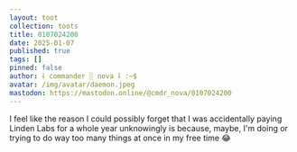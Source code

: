 ```yaml
---
layout: toot
collection: toots
title: 0107024200
date: 2025-01-07
published: true
tags: []
pinned: false
author: ⸸ commander ░ nova ⸸ :~$
avatar: /img/avatar/daemon.jpeg
mastodon: https://mastodon.online/@cmdr_nova/0107024200
---
```


I feel like the reason I could possibly forget that I was accidentally paying Linden Labs for a whole year unknowingly is because, maybe, I'm doing or trying to do way too many things at once in my free time 😂
